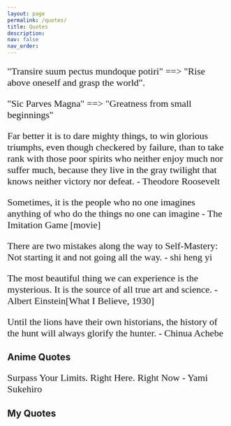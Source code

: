 ```yaml
---
layout: page
permalink: /quotes/
title: Quotes
description: 
nav: false
nav_order:
---
```

<style>
p {
font-family: 'Brush Script MT', cursive;
font-size: 22px;
}
</style>

"Transire suum pectus mundoque potiri" ==> "Rise above oneself and grasp the world".

"Sic Parves Magna" ==> "Greatness from small beginnings" 

Far better it is to dare mighty things, to win glorious triumphs, even though checkered by failure, than to take rank with those poor spirits who neither enjoy much nor suffer much, because they live in the gray twilight that knows neither victory nor defeat. - Theodore Roosevelt

Sometimes, it is the people who no one imagines anything of who do the things no one can imagine - The Imitation Game [movie]
 
There are two mistakes along the way to Self-Mastery: Not starting it and not going all the way.
                    - shi heng yi

The most beautiful thing we can experience is the mysterious. It is the source of all true art and science. - Albert Einstein[What I Believe, 1930]

Until the lions have their own historians, the history of the hunt will always glorify the hunter. - Chinua Achebe



## **Anime Quotes**
Surpass Your Limits. Right Here. Right Now - Yami Sukehiro




## **My Quotes**
